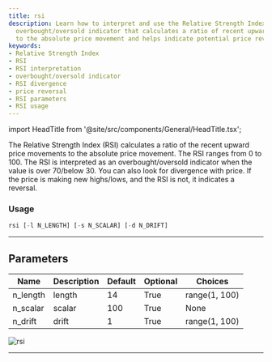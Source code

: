 ```yaml
---
title: rsi
description: Learn how to interpret and use the Relative Strength Index (RSI), an
  overbought/oversold indicator that calculates a ratio of recent upward price movements
  to the absolute price movement and helps indicate potential price reversals.
keywords:
- Relative Strength Index
- RSI
- RSI interpretation
- overbought/oversold indicator
- RSI divergence
- price reversal
- RSI parameters
- RSI usage
---
```


import HeadTitle from '@site/src/components/General/HeadTitle.tsx';

<HeadTitle title="crypto/ta/rsi - Reference | OpenBB Terminal Docs" />

The Relative Strength Index (RSI) calculates a ratio of the recent upward price movements to the absolute price movement. The RSI ranges from 0 to 100. The RSI is interpreted as an overbought/oversold indicator when the value is over 70/below 30. You can also look for divergence with price. If the price is making new highs/lows, and the RSI is not, it indicates a reversal.

### Usage

```python
rsi [-l N_LENGTH] [-s N_SCALAR] [-d N_DRIFT]
```

---

## Parameters

| Name | Description | Default | Optional | Choices |
| ---- | ----------- | ------- | -------- | ------- |
| n_length | length | 14 | True | range(1, 100) |
| n_scalar | scalar | 100 | True | None |
| n_drift | drift | 1 | True | range(1, 100) |

![rsi](https://user-images.githubusercontent.com/46355364/154311651-99e67e12-1677-43a9-92d9-5998d99fd0db.png)

---
